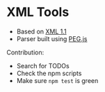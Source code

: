 XML Tools
=========

 - Based on [XML 1.1](https://www.w3.org/TR/xml11/)
 - Parser built using [PEG.js](http://pegjs.org)

Contribution:
 - Search for TODOs
 - Check the npm scripts
 - Make sure `npm test` is green
